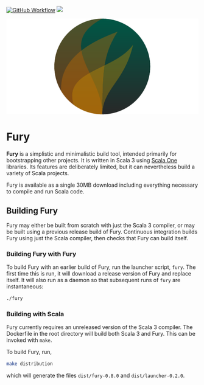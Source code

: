 [<img alt="GitHub Workflow" src="https://img.shields.io/github/actions/workflow/status/propensive/fury/main.yml?style=for-the-badge" height="24">](https://github.com/propensive/fury/actions)
[<img src="https://img.shields.io/discord/633198088311537684?color=8899f7&label=DISCORD&style=for-the-badge" height="24">](https://discord.gg/v7CjtbnwDq)

![Fury logo](doc/logo.svg)

# Fury

__Fury__ is a simplistic and minimalistic build tool, intended primarily for bootstrapping other projects. It is written in Scala
3 using [Scala One](https://github.com/propensive/one/) libraries. Its features are deliberately limited, but it can nevertheless
build a variety of Scala projects.

Fury is available as a single 30MB download including everything necessary to compile and run Scala code.

## Building Fury

Fury may either be built from scratch with just the Scala 3 compiler, or may be built using a previous release build of Fury.
Continuous integration builds Fury using just the Scala compiler, then checks that Fury can build itself.

### Building Fury with Fury

To build Fury with an earlier build of Fury, run the launcher script, `fury`. The first time this is run, it will download a release
version of Fury and replace itself. It will also run as a daemon so that subsequent runs of `fury` are instantaneous:
```sh
./fury
```

### Building with Scala

Fury currently requires an unreleased version of the Scala 3 compiler. The Dockerfile in the root directory will build both Scala 3
and Fury. This can be invoked with `make`.

To build Fury, run,
```sh
make distribution
```
which will generate the files `dist/fury-0.8.0` and `dist/launcher-0.2.0`.

